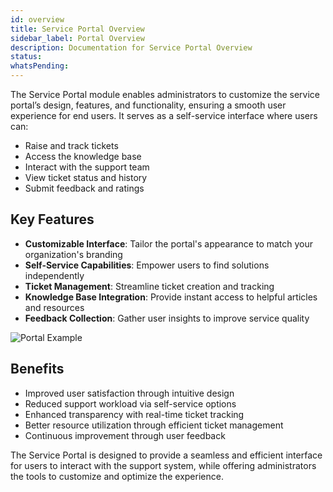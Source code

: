 ```yaml
---
id: overview
title: Service Portal Overview
sidebar_label: Portal Overview
description: Documentation for Service Portal Overview
status: 
whatsPending: 
---
```



The Service Portal module enables administrators to customize the service portal’s design, features, and functionality, ensuring a smooth user experience for end users. It serves as a self-service interface where users can:

- Raise and track tickets
- Access the knowledge base
- Interact with the support team
- View ticket status and history
- Submit feedback and ratings

## Key Features

- **Customizable Interface**: Tailor the portal's appearance to match your organization's branding
- **Self-Service Capabilities**: Empower users to find solutions independently
- **Ticket Management**: Streamline ticket creation and tracking
- **Knowledge Base Integration**: Provide instant access to helpful articles and resources
- **Feedback Collection**: Gather user insights to improve service quality

![Portal Example](/img/Service%20Catalog/portal1.png)

## Benefits

- Improved user satisfaction through intuitive design
- Reduced support workload via self-service options
- Enhanced transparency with real-time ticket tracking
- Better resource utilization through efficient ticket management
- Continuous improvement through user feedback

The Service Portal is designed to provide a seamless and efficient interface for users to interact with the support system, while offering administrators the tools to customize and optimize the experience.
